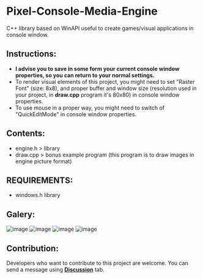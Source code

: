 # Pixel-Console-Media-Engine
C++ library based on WinAPI useful to create games/visual applications in console window.

## Instructions:
- **I advise you to save in some form your current console window properties, so you can return to your normal settings.**
- To render visual elements of this project, you might need to set "Raster Font" (size: 8x8), and proper buffer and window size (resolution used in your project, in **draw.cpp** program it's 80x80) in console window properties.
- To use mouse in a proper way, you might need to switch of "QuickEditMode" in console window properties.

## Contents:
- engine.h  > library
- draw.cpp  > bonus example program (this program is to draw images in engine picture format)

## REQUIREMENTS:
- windows.h library

## Galery:
![image](https://user-images.githubusercontent.com/107063507/173615237-fecf4764-363a-4268-b69f-08db2d09c0a5.png)
![image](https://user-images.githubusercontent.com/107063507/173615461-722f34f3-5919-4f0f-ba7c-c4217f9bf3a3.png)
![image](https://user-images.githubusercontent.com/107063507/173616222-446711d0-f109-4f3e-87e5-9962b56ed9d4.png)
![image](https://user-images.githubusercontent.com/107063507/173616728-ae35f3ed-a569-4c58-9f77-4bd1336f2c23.png)


## Contribution:
Developers who want to contribute to this project are welcome. You can send a message using [**Discussion**](https://github.com/JENOT-ANT/Pixel-Console-Media-Engine/discussions) tab.
